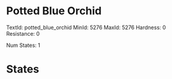 # Potted Blue Orchid
TextId: potted_blue_orchid
MinId: 5276
MaxId: 5276
Hardness: 0
Resistance: 0

Num States: 1
# States
```

```